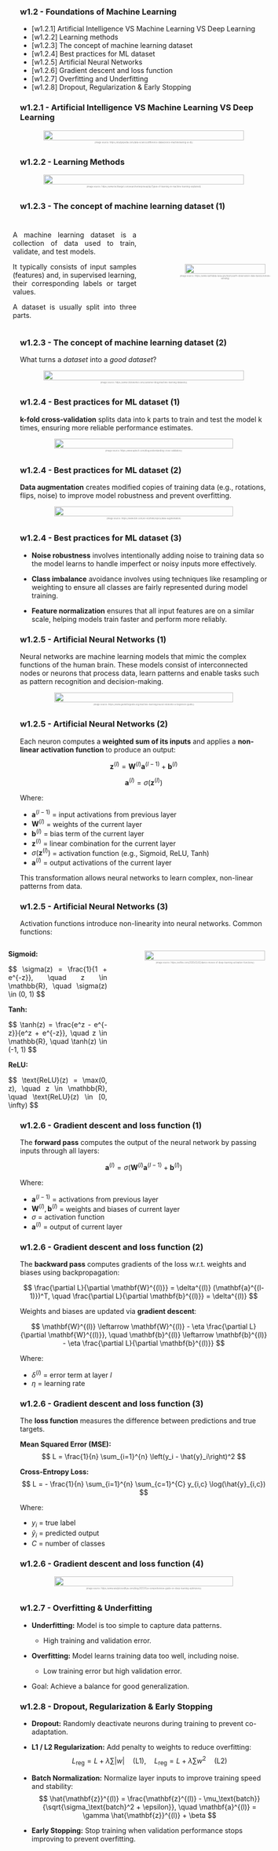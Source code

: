 <!-- .slide: data-background="#ffffffff" -->

<section data-transition="none">

### w1.2 - Foundations of Machine Learning <!-- .element: class="r-fit-text" -->

- [w1.2.1] Artificial Intelligence VS Machine Learning VS Deep Learning
- [w1.2.2] Learning methods
- [w1.2.3] The concept of machine learning dataset
- [w1.2.4] Best practices for ML dataset
- [w1.2.5] Artificial Neural Networks
- [w1.2.6] Gradient descent and loss function
- [w1.2.7] Overfitting and Underfitting
- [w1.2.8] Dropout, Regularization & Early Stopping

</section>

<!-- ============================================================================ -->

<section data-transition="none">

### w1.2.1 - Artificial Intelligence VS Machine Learning VS Deep Learning <!-- .element: class="r-fit-text" -->
  
  <div style="
    display: flex; 
    align-items: center; 
    justify-content: center; 
    gap: 5rem;
  ">
    <div style="flex: 0 0 100%; text-align: center;">
      <img 
        src="https://studyopedia.com/wp-content/uploads/2022/12/Data-Science-VS-Machine-Learning-VS-Artificial-Intelligence-vs-Deep-Learning-Studyopedia-1024x432.png" 
        style="width: 90%; border-radius: 10px;">
      <p style="font-size: 0.3em; color: #888; margin-top: 0.5em;">
        (image source: https://studyopedia.com/data-science/difference-datascience-machinelearing-ai-dl/)
      </p>
    </div>
  </div>
</section>

<!-- ============================================================================ -->

<section data-transition="none">

### w1.2.2 - Learning Methods <!-- .element: class="r-fit-text" -->
  
  <div style="
    display: flex; 
    align-items: center; 
    justify-content: center; 
    gap: 5rem;
  ">
    <div style="flex: 0 0 100%; text-align: center;">
      <img 
        src="https://www.techtarget.com/rms/onlineImages/enterpriseai-machine_learning_models_cheat_sheet-f.png" 
        style="width: 90%; border-radius: 10px;">
      <p style="font-size: 0.3em; color: #888; margin-top: 0.5em;">
        (image source: https://www.techtarget.com/searchenterpriseai/tip/Types-of-learning-in-machine-learning-explained)
      </p>
    </div>
  </div>
</section>

<!-- ============================================================================ -->

<section data-transition="none">

### w1.2.3 - The concept of machine learning dataset (1) <!-- .element: class="r-fit-text" -->
  

  <div style="
    display: flex; 
    align-items: center; 
    justify-content: center; 
    gap: 5rem;
  ">
    <div style="flex: 0 0 60%; max-width: 50%;text-align: justify;">
      <h3 class="r-fit-text"></h3>
        <p>A machine learning dataset is a collection of data used to train, validate, and test models.</p> 
        <p>It typically consists of input samples (features) and, in supervised learning, their corresponding labels or target values.</p> 
        <p>A dataset is usually split into three parts.</p>
    </div>
    <div style="flex: 0 0 40%; text-align: center;">
      <img 
        src="https://cdn.clickworker.com/wp-content/uploads/2022/07/datesetsplit.png" 
        style="width: 90%; border-radius: 10px;">
      <p style="font-size: 0.3em; color: #888; margin-top: 0.5em;">
        (image source: https://www.earthdata.nasa.gov/learn/earth-observation-data-basics/remote-sensing)
      </p>
    </div>
  </div>
</section>

<!-- ============================================================================ -->

<section data-transition="none">

### w1.2.3 - The concept of machine learning dataset (2) <!-- .element: class="r-fit-text" -->

What turns a *dataset* into a *good dataset*?

  <div style="
    display: flex; 
    align-items: center; 
    justify-content: center; 
    gap: 5rem;
  ">
    <div style="flex: 0 0 100%; text-align: center;">
      <img 
        src="https://cdn.clickworker.com/wp-content/uploads/2022/07/gooddataset-1.png" 
        style="width: 90%; border-radius: 10px;">
      <p style="font-size: 0.3em; color: #888; margin-top: 0.5em;">
        (image source: https://www.clickworker.com/customer-blog/machine-learning-datasets/)
      </p>
    </div>
  </div>
</section>

<!-- ============================================================================ -->

<section data-transition="none">

### w1.2.4 - Best practices for ML dataset (1) <!-- .element: class="r-fit-text" -->

**k-fold cross-validation** splits data into k parts to train and test the model k times, ensuring more reliable performance estimates.

  <div style="
    display: flex; 
    align-items: center; 
    justify-content: center; 
    gap: 5rem;
  ">
    <div style="flex: 0 0 100%; text-align: center;">
      <img 
        src="https://www.aptech.com/wp-content/uploads/2023/05/Blank-diagram-2-1.jpg" 
        style="width: 85%; border-radius: 10px;">
      <p style="font-size: 0.3em; color: #888; margin-top: 0.5em;">
        (image source: https://www.aptech.com/blog/understanding-cross-validation/)
      </p>
    </div>
  </div>
</section>

<!-- ============================================================================ -->

<section data-transition="none">

### w1.2.4 - Best practices for ML dataset (2) <!-- .element: class="r-fit-text" -->

**Data augmentation** creates modified copies of training data (e.g., rotations, flips, noise) to improve model robustness and prevent overfitting.

  <div style="
    display: flex; 
    align-items: center; 
    justify-content: center; 
    gap: 5rem;
  ">
    <div style="flex: 0 0 100%; text-align: center;">
      <img 
        src="https://www.ibm.com/content/dam/connectedassets-adobe-cms/worldwide-content/creative-assets/s-migr/ul/g/ea/ee/data-augmentation-image-augment.png" 
        style="width: 85%; border-radius: 10px;">
      <p style="font-size: 0.3em; color: #888; margin-top: 0.5em;">
        (image source: https://www.ibm.com/en-en/think/topics/data-augmentation)
      </p>
    </div>
  </div>
</section>

<!-- ============================================================================ -->

<section data-transition="none">

### w1.2.4 - Best practices for ML dataset (3) <!-- .element: class="r-fit-text" -->

- **Noise robustness** involves intentionally adding noise to training data so the model learns to handle imperfect or noisy inputs more effectively.

- **Class imbalance** avoidance involves using techniques like resampling or weighting to ensure all classes are fairly represented during model training.

- **Feature normalization** ensures that all input features are on a similar scale, helping models train faster and perform more reliably.

</section>

<!-- ============================================================================ -->

<section data-transition="none">

### w1.2.5 - Artificial Neural Networks (1) <!-- .element: class="r-fit-text" -->

Neural networks are machine learning models that mimic the complex functions of the human brain. These models consist of interconnected nodes or neurons that process data, learn patterns and enable tasks such as pattern recognition and decision-making.

  <div style="
    display: flex; 
    align-items: center; 
    justify-content: center; 
    gap: 5rem;
  ">
    <div style="flex: 0 0 100%; text-align: center;">
      <img 
        src="https://media.geeksforgeeks.org/wp-content/uploads/20241106171024318092/Artificial-Neural-Networks.webp" 
        style="width: 85%; border-radius: 10px;">
      <p style="font-size: 0.3em; color: #888; margin-top: 0.5em;">
        (image source: https://www.geeksforgeeks.org/machine-learning/neural-networks-a-beginners-guide/)
      </p>
    </div>
  </div>
</section>

<!-- ============================================================================ -->

<section data-transition="none">

### w1.2.5 - Artificial Neural Networks (2) <!-- .element: class="r-fit-text" -->

Each neuron computes a **weighted sum of its inputs** and applies a **non-linear activation function** to produce an output:

$$
\mathbf{z}^{(l)} = \mathbf{W}^{(l)} \mathbf{a}^{(l-1)} + \mathbf{b}^{(l)}
$$

$$
\mathbf{a}^{(l)} = \sigma(\mathbf{z}^{(l)})
$$

Where:  
- $\mathbf{a}^{(l-1)}$ = input activations from previous layer  
- $\mathbf{W}^{(l)}$ = weights of the current layer  
- $\mathbf{b}^{(l)}$ = bias term of the current layer  
- $\mathbf{z}^{(l)}$ = linear combination for the current layer  
- $\sigma(\mathbf{z}^{(l)})$ = activation function (e.g., Sigmoid, ReLU, Tanh)  
- $\mathbf{a}^{(l)}$ = output activations of the current layer  

This transformation allows neural networks to learn complex, non-linear patterns from data.

</section>

<!-- ============================================================================ -->

<section data-transition="none">

### w1.2.5 - Artificial Neural Networks (3) <!-- .element: class="r-fit-text" -->

Activation functions introduce non-linearity into neural networks. Common functions:

<div style="
    display: flex; 
    align-items: flex-start; 
    justify-content: center; 
    gap: 3rem;
">
    <div style="flex: 0 0 40%; text-align: justify;">
        <p><strong>Sigmoid:</strong></p>
        $$
        \sigma(z) = \frac{1}{1 + e^{-z}}, \quad z \in \mathbb{R}, \quad \sigma(z) \in (0, 1)
        $$
        <p><strong>Tanh:</strong></p>
        $$
        \tanh(z) = \frac{e^z - e^{-z}}{e^z + e^{-z}}, \quad z \in \mathbb{R}, \quad \tanh(z) \in (-1, 1)
        $$
        <p><strong>ReLU:</strong></p>
        $$
        \text{ReLU}(z) = \max(0, z), \quad z \in \mathbb{R}, \quad \text{ReLU}(z) \in [0, \infty)
        $$
    </div>
    <div style="flex: 0 0 60%; text-align: center;">
        <img 
            src="https://i0.wp.com/sefiks.com/wp-content/uploads/2020/02/sample-activation-functions-square.png?fit=1372%2C1080&ssl=1" 
            style="width: 90%; border-radius: 10px; margin-top: 1rem;">
        <p style="font-size: 0.3em; color: #888; margin-top: 0.5em;">
            (image source: https://sefiks.com/2020/02/02/dance-moves-of-deep-learning-activation-functions/)
        </p>
    </div>
</div>

</section>

<!-- ============================================================================ -->

<section data-transition="none">

### w1.2.6 - Gradient descent and loss function (1) <!-- .element: class="r-fit-text" -->

The **forward pass** computes the output of the neural network by passing inputs through all layers:

$$
\mathbf{a}^{(l)} = \sigma\left(\mathbf{W}^{(l)} \mathbf{a}^{(l-1)} + \mathbf{b}^{(l)}\right)
$$

Where:  
- $\mathbf{a}^{(l-1)}$ = activations from previous layer  
- $\mathbf{W}^{(l)}, \mathbf{b}^{(l)}$ = weights and biases of current layer  
- $\sigma$ = activation function  
- $\mathbf{a}^{(l)}$ = output of current layer  

</section>

<!-- ============================================================================ -->

<section data-transition="none">

### w1.2.6 - Gradient descent and loss function (2) <!-- .element: class="r-fit-text" -->

The **backward pass** computes gradients of the loss w.r.t. weights and biases using backpropagation:

$$
\frac{\partial L}{\partial \mathbf{W}^{(l)}} = \delta^{(l)} (\mathbf{a}^{(l-1)})^T, \quad
\frac{\partial L}{\partial \mathbf{b}^{(l)}} = \delta^{(l)}
$$

Weights and biases are updated via **gradient descent**:

$$
\mathbf{W}^{(l)} \leftarrow \mathbf{W}^{(l)} - \eta \frac{\partial L}{\partial \mathbf{W}^{(l)}}, \quad
\mathbf{b}^{(l)} \leftarrow \mathbf{b}^{(l)} - \eta \frac{\partial L}{\partial \mathbf{b}^{(l)}}
$$

Where:  
- $\delta^{(l)}$ = error term at layer $l$  
- $\eta$ = learning rate  

</section>

<!-- ============================================================================ -->

<section data-transition="none">

### w1.2.6 - Gradient descent and loss function (3) <!-- .element: class="r-fit-text" -->

The **loss function** measures the difference between predictions and true targets.

**Mean Squared Error (MSE):**  
$$
L = \frac{1}{n} \sum_{i=1}^{n} \left(y_i - \hat{y}_i\right)^2
$$

**Cross-Entropy Loss:**  
$$
L = - \frac{1}{n} \sum_{i=1}^{n} \sum_{c=1}^{C} y_{i,c} \log(\hat{y}_{i,c})
$$

Where:  
- $y_i$ = true label  
- $\hat{y}_i$ = predicted output  
- $C$ = number of classes  

</section>

<!-- ============================================================================ -->

<section data-transition="none">

### w1.2.6 - Gradient descent and loss function (4) <!-- .element: class="r-fit-text" -->

  <div style="
    display: flex; 
    align-items: center; 
    justify-content: center; 
    gap: 5rem;
  ">
    <div style="flex: 0 0 100%; text-align: center;">
      <img 
        src="https://editor.analyticsvidhya.com/uploads/121381obtV.gif" 
        style="width: 85%; border-radius: 10px;">
      <p style="font-size: 0.3em; color: #888; margin-top: 0.5em;">
        (image source: https://www.analyticsvidhya.com/blog/2021/10/a-comprehensive-guide-on-deep-learning-optimizers/)
      </p>
    </div>
  </div>

</section>

<!-- ============================================================================ -->

<section data-transition="none">

### w1.2.7 - Overfitting & Underfitting <!-- .element: class="r-fit-text" -->

- **Underfitting:** Model is too simple to capture data patterns.  
  - High training and validation error.  

- **Overfitting:** Model learns training data too well, including noise.  
  - Low training error but high validation error.  

- Goal: Achieve a balance for good generalization.

</section>


<!-- ============================================================================ -->

<section data-transition="none">

### w1.2.8 - Dropout, Regularization & Early Stopping <!-- .element: class="r-fit-text" -->

- **Dropout:** Randomly deactivate neurons during training to prevent co-adaptation.  

- **L1 / L2 Regularization:** Add penalty to weights to reduce overfitting:  
  $$
  L_\text{reg} = L + \lambda \sum |w| \quad \text{(L1)}, \quad
  L_\text{reg} = L + \lambda \sum w^2 \quad \text{(L2)}
  $$

- **Batch Normalization:** Normalize layer inputs to improve training speed and stability:  
  $$
  \hat{\mathbf{z}}^{(l)} = \frac{\mathbf{z}^{(l)} - \mu_\text{batch}}{\sqrt{\sigma_\text{batch}^2 + \epsilon}}, \quad
  \mathbf{a}^{(l)} = \gamma \hat{\mathbf{z}}^{(l)} + \beta
  $$

- **Early Stopping:** Stop training when validation performance stops improving to prevent overfitting.  

</section>

